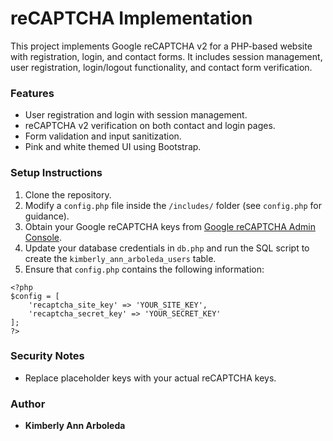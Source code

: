 # reCAPTCHA Implementation

This project implements Google reCAPTCHA v2 for a PHP-based website with registration, login, and contact forms. It includes session management, user registration, login/logout functionality, and contact form verification.

### Features
- User registration and login with session management.
- reCAPTCHA v2 verification on both contact and login pages.
- Form validation and input sanitization.
- Pink and white themed UI using Bootstrap.

### Setup Instructions

1. Clone the repository.
2. Modify a `config.php` file inside the `/includes/` folder (see `config.php` for guidance).
3. Obtain your Google reCAPTCHA keys from [Google reCAPTCHA Admin Console](https://www.google.com/recaptcha/admin).
4. Update your database credentials in `db.php` and run the SQL script to create the `kimberly_ann_arboleda_users` table.
5. Ensure that `config.php` contains the following information:

```
<?php
$config = [
    'recaptcha_site_key' => 'YOUR_SITE_KEY',
    'recaptcha_secret_key' => 'YOUR_SECRET_KEY'
];
?>
```

### Security Notes
- Replace placeholder keys with your actual reCAPTCHA keys.

### Author 
- **Kimberly Ann Arboleda**